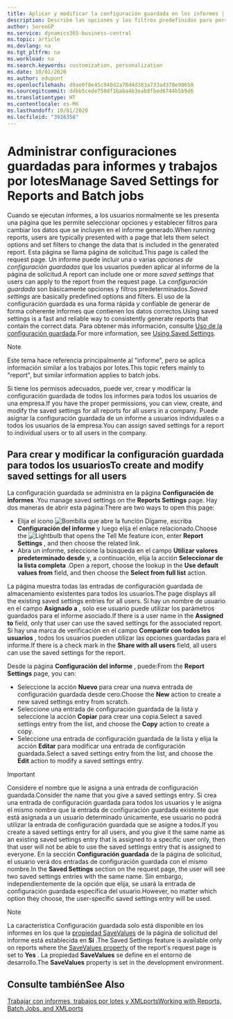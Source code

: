 ```yaml
---
title: Aplicar y modificar la configuración guardada en los informes | Documentos de Microsoft
description: Describe las opciones y los filtros predefinidos para personalizar un informe y para generar los datos correctos.
author: SorenGP
ms.service: dynamics365-business-central
ms.topic: article
ms.devlang: na
ms.tgt_pltfrm: na
ms.workload: na
ms.search.keywords: customization, personalization
ms.date: 10/01/2020
ms.author: edupont
ms.openlocfilehash: d9ae0f8e45c940d2a78d4d383a733ad378e90650
ms.sourcegitcommit: ddbb5cede750df1baba4b3eab8fbed6744b5b9d6
ms.translationtype: HT
ms.contentlocale: es-MX
ms.lasthandoff: 10/01/2020
ms.locfileid: "3926358"
---
```

# <a name="manage-saved-settings-for-reports-and-batch-jobs"></a><span data-ttu-id="34a66-103">Administrar configuraciones guardadas para informes y trabajos por lotes</span><span class="sxs-lookup"><span data-stu-id="34a66-103">Manage Saved Settings for Reports and Batch jobs</span></span>
<span data-ttu-id="34a66-104">Cuando se ejecutan informes, a los usuarios normalmente se les presenta una página que les permite seleccionar opciones y establecer filtros para cambiar los datos que se incluyen en el informe generado.</span><span class="sxs-lookup"><span data-stu-id="34a66-104">When running reports, users are typically presented with a page that lets them select options and set filters to change the data that is included in the generated report.</span></span> <span data-ttu-id="34a66-105">Esta página se llama página de solicitud.</span><span class="sxs-lookup"><span data-stu-id="34a66-105">This page is called the request page.</span></span> <span data-ttu-id="34a66-106">Un informe puede incluir una o varias *opciones de configuración guardadas* que los usuarios pueden aplicar al informe de la página de solicitud.</span><span class="sxs-lookup"><span data-stu-id="34a66-106">A report can include one or more *saved settings* that users can apply to the report from the request page.</span></span> <span data-ttu-id="34a66-107">La *configuración guardada* son básicamente opciones y filtros predeterminados.</span><span class="sxs-lookup"><span data-stu-id="34a66-107">*Saved settings* are basically predefined options and filters.</span></span> <span data-ttu-id="34a66-108">El uso de la configuración guardada es una forma rápida y confiable de generar de forma coherente informes que contienen los datos correctos.</span><span class="sxs-lookup"><span data-stu-id="34a66-108">Using saved settings is a fast and reliable way to consistently generate reports that contain the correct data.</span></span> <span data-ttu-id="34a66-109">Para obtener más información, consulte [Uso de la configuración guardada](ui-work-report.md#SavedSettings).</span><span class="sxs-lookup"><span data-stu-id="34a66-109">For more information, see [Using Saved Settings](ui-work-report.md#SavedSettings).</span></span>

> [!NOTE]
> <span data-ttu-id="34a66-110">Este tema hace referencia principalmente al "informe", pero se aplica información similar a los trabajos por lotes.</span><span class="sxs-lookup"><span data-stu-id="34a66-110">This topic refers mainly to "report", but similar information applies to batch jobs.</span></span>

<span data-ttu-id="34a66-111">Si tiene los permisos adecuados, puede ver, crear y modificar la configuración guardada de todos los informes para todos los usuarios de una empresa.</span><span class="sxs-lookup"><span data-stu-id="34a66-111">If you have the proper permissions, you can view, create, and modify the saved settings for all reports for all users in a company.</span></span> <span data-ttu-id="34a66-112">Puede asignar la configuración guardada de un informe a usuarios individuales o a todos los usuarios de la empresa.</span><span class="sxs-lookup"><span data-stu-id="34a66-112">You can assign saved settings for a report to individual users or to all users in the company.</span></span>

<!--
## Apply saved settings to a report
1. Open the report.

   The request page appears.    
2. In the **Saved Settings** section of the page, set the **Name** field  to the saved settings that you want to use.

   The **Saved Settings** section only appears if the report has been run before or if there are existing saved settings entries. The saved settings entry called **Last used options and filters** is always available. These settings are the option and filter values that were used the last time you ran the report.

-->

## <a name="to-create-and-modify-saved-settings-for-all-users"></a><span data-ttu-id="34a66-113">Para crear y modificar la configuración guardada para todos los usuarios</span><span class="sxs-lookup"><span data-stu-id="34a66-113">To create and modify saved settings for all users</span></span>
<span data-ttu-id="34a66-114">La configuración guardada se administra en la página **Configuración de informes** .</span><span class="sxs-lookup"><span data-stu-id="34a66-114">You manage saved settings on the **Reports Settings** page.</span></span> <span data-ttu-id="34a66-115">Hay dos maneras de abrir esta página:</span><span class="sxs-lookup"><span data-stu-id="34a66-115">There are two ways to open this page:</span></span>
-   <span data-ttu-id="34a66-116">Elija el icono ![Bombilla que abre la función Dígame](media/ui-search/search_small.png "Dígame qué desea hacer"), escriba **Configuración del informe** y luego elija el enlace relacionado.</span><span class="sxs-lookup"><span data-stu-id="34a66-116">Choose the ![Lightbulb that opens the Tell Me feature](media/ui-search/search_small.png "Tell me what you want to do") icon, enter **Report Settings** , and then choose the related link.</span></span>
-   <span data-ttu-id="34a66-117">Abra un informe, seleccione la búsqueda en el campo **Utilizar valores predeterminado desde** y, a continuación, elija la acción **Seleccionar de la lista completa** .</span><span class="sxs-lookup"><span data-stu-id="34a66-117">Open a report, choose the lookup in the **Use default values from** field, and then choose the **Select from full list** action.</span></span>

<span data-ttu-id="34a66-118">La página muestra todas las entradas de configuración guardada de almacenamiento existentes para todos los usuarios.</span><span class="sxs-lookup"><span data-stu-id="34a66-118">The page displays all the existing saved settings entries for all users.</span></span> <span data-ttu-id="34a66-119">Si hay un nombre de usuario en el campo **Asignado a** , solo ese usuario puede utilizar los parámetros guardados para el informe asociado.</span><span class="sxs-lookup"><span data-stu-id="34a66-119">If there is a user name in the **Assigned to** field, only that user can use the saved settings for the associated report.</span></span> <span data-ttu-id="34a66-120">Si hay una marca de verificación en el campo **Compartir con todos los usuarios** , todos los usuarios pueden utilizar las opciones guardadas para el informe.</span><span class="sxs-lookup"><span data-stu-id="34a66-120">If there is a check mark in the **Share with all users** field, all users can use the saved settings for the report.</span></span>

<span data-ttu-id="34a66-121">Desde la página **Configuración del informe** , puede:</span><span class="sxs-lookup"><span data-stu-id="34a66-121">From the **Report Settings** page, you can:</span></span>
-   <span data-ttu-id="34a66-122">Seleccione la acción **Nuevo** para crear una nueva entrada de configuración guardada desde cero.</span><span class="sxs-lookup"><span data-stu-id="34a66-122">Choose the **New** action to create a new saved settings entry from scratch.</span></span>
-   <span data-ttu-id="34a66-123">Seleccione una entrada de configuración guardada de la lista y seleccione la acción **Copiar** para crear una copia.</span><span class="sxs-lookup"><span data-stu-id="34a66-123">Select a saved settings entry from the list, and choose the **Copy** action to create a copy.</span></span>
-   <span data-ttu-id="34a66-124">Seleccione una entrada de configuración guardada de la lista y elija la acción **Editar** para modificar una entrada de configuración guardada.</span><span class="sxs-lookup"><span data-stu-id="34a66-124">Select a saved settings entry from the list, and choose the **Edit** action to modify a saved settings entry.</span></span>

> [!Important]
> <span data-ttu-id="34a66-125">Considere el nombre que le asigna a una entrada de configuración guardada.</span><span class="sxs-lookup"><span data-stu-id="34a66-125">Consider the name that you give a saved settings entry.</span></span> <span data-ttu-id="34a66-126">Si crea una entrada de configuración guardada para todos los usuarios y le asigna el mismo nombre que la entrada de configuración guardada existente que está asignada a un usuario determinado únicamente, ese usuario no podrá utilizar la entrada de configuración guardada que se asigne a todos.</span><span class="sxs-lookup"><span data-stu-id="34a66-126">If you create a saved settings entry for all users, and you give it the same name as an existing saved settings entry that is assigned to a specific user only, then that user will not be able to use the saved settings entry that is assigned to everyone.</span></span>  <span data-ttu-id="34a66-127">En la sección **Configuración guardada** de la página de solicitud, el usuario verá dos entradas de configuración guardada con el mismo nombre.</span><span class="sxs-lookup"><span data-stu-id="34a66-127">In the **Saved Settings** section on the request page, the user will see two saved settings entries with the same name.</span></span> <span data-ttu-id="34a66-128">Sin embargo, independientemente de la opción que elija, se usará la entrada de configuración guardada específica del usuario.</span><span class="sxs-lookup"><span data-stu-id="34a66-128">However, no matter which option they choose, the user-specific saved settings entry will be used.</span></span>

> [!NOTE]
> <span data-ttu-id="34a66-129">La característica Configuración guardada solo está disponible en los informes en los que la [propiedad SaveValues](/dynamics365/business-central/dev-itpro/developer/properties/devenv-savevalues-property) de la página de solicitud del informe está establecida en **Sí** .</span><span class="sxs-lookup"><span data-stu-id="34a66-129">The Saved Settings feature is available only on reports where the [SaveValues property](/dynamics365/business-central/dev-itpro/developer/properties/devenv-savevalues-property) of the report's request page is set to **Yes** .</span></span> <span data-ttu-id="34a66-130">La propiedad **SaveValues** se define en el entorno de desarrollo.</span><span class="sxs-lookup"><span data-stu-id="34a66-130">The **SaveValues** property is set in the development environment.</span></span>  

## <a name="see-also"></a><span data-ttu-id="34a66-131">Consulte también</span><span class="sxs-lookup"><span data-stu-id="34a66-131">See Also</span></span>
[<span data-ttu-id="34a66-132">Trabajar con informes, trabajos por lotes y XMLports</span><span class="sxs-lookup"><span data-stu-id="34a66-132">Working with Reports, Batch Jobs, and XMLports</span></span>](ui-work-report.md)  
